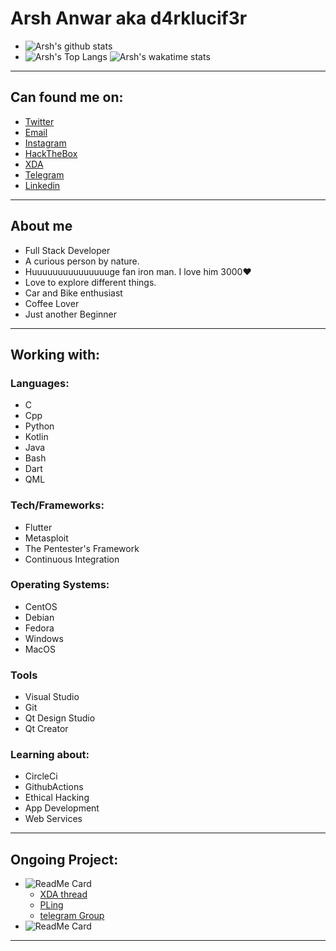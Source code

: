 # Arsh Anwar aka d4rklucif3r
- ![Arsh's github stats](https://github-readme-stats.vercel.app/api?username=d4rk-lucif3r&show_icons=true&theme=dark)
- ![Arsh's Top Langs](https://github-readme-stats.vercel.app/api/top-langs/?username=d4rk-lucifer&langs_count=100&layout=compact&theme=dark)
![Arsh's wakatime stats](https://github-readme-stats.vercel.app/api/wakatime?username=d4rklucif3r)
---
## Can found me on:
- [Twitter](https://twitter.com/d4rklucif3r)
- [Email](mailto:lucifer78908@gmail.com)
- [Instagram](https://www.instagram.com/l_u_c_i_f_3_r._)
- [HackTheBox](https://www.hackthebox.eu/profile/319127)
- [XDA](https://forum.xda-developers.com/member.php?u=11193889)
- [Telegram](https://t.me/d4rklucif3r)
- [Linkedin](https://www.linkedin.com/in/arsh-anwar-51ab6b19a/)


---

## About me
- Full Stack Developer
- A curious person by nature. 
- Huuuuuuuuuuuuuuuge fan iron man. I love him 3000❤
- Love to explore different things. 
- Car and Bike enthusiast
- Coffee Lover
- Just another Beginner

---
## Working with:

### Languages:
- C
- Cpp
- Python
- Kotlin
- Java
- Bash
- Dart
- QML


### Tech/Frameworks:

- Flutter
- Metasploit
- The Pentester's Framework
- Continuous Integration

### Operating Systems:

- CentOS
- Debian
- Fedora
- Windows
- MacOS

### Tools
- Visual Studio
- Git
- Qt Design Studio
- Qt Creator


### Learning about: 
- CircleCi
- GithubActions
- Ethical Hacking
- App Development
- Web Services

---
## Ongoing Project:
- ![ReadMe Card](https://github-readme-stats.vercel.app/api/pin/?username=d4rk-lucif3r&repo=LuciferKernel&theme=dark)
  - [XDA thread](https://forum.xda-developers.com/mi-a1/development/kernel-lucifer-kernel-v3-oc-nonoc-t4186317)
  - [PLing](https://www.pling.com/p/1441583/)
  - [telegram Group](https://t.me/luciferkernel)
- ![ReadMe Card](https://github-readme-stats.vercel.app/api/pin/?username=d4rk-lucif3r&repo=Project-Infinity&theme=dark)

---







